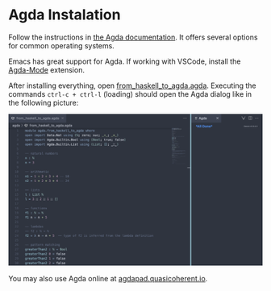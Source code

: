 
# Agda Instalation

Follow the instructions in [the Agda documentation](https://agda.readthedocs.io/en/latest/getting-started/installation.html). It offers several options for common operating systems.

Emacs has great support for Agda. If working with VSCode, install the [Agda-Mode](https://marketplace.visualstudio.com/items?itemName=banacorn.agda-mode) extension.  

After installing everything, open [from_haskell_to_agda.agda](./from_haskell_to_agda.agda). Executing the commands `ctrl-c + ctrl-l` (loading) should open the Agda dialog like in the following picture:

![agda](../media/agda.png "Agda")

You may also use Agda online at [agdapad.quasicoherent.io](https://agdapad.quasicoherent.io/). 